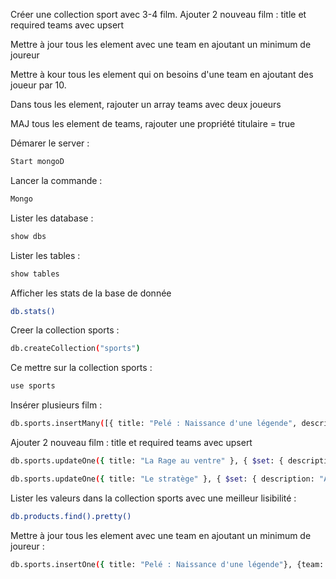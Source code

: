 Créer une collection sport avec 3-4 film.
Ajouter 2 nouveau film : title et required teams avec upsert

Mettre à jour tous les element avec une team en ajoutant un minimum de joureur

Mettre à kour tous les element qui on besoins d'une team en ajoutant des joueur par 10.

Dans tous les element, rajouter un array teams avec deux joueurs

MAJ tous les element de teams, rajouter une propriété titulaire = true

Démarer le server :

```bash
Start mongoD
```

Lancer la commande :

```bash
Mongo
```

Lister les database :

```bash
show dbs
```

Lister les tables :

```bash
show tables
```

Afficher les stats de la base de donnée

```bash
db.stats()
```

Creer la collection sports :

```bash
db.createCollection("sports")
```

Ce mettre sur la collection sports :

```bash
use sports
```

Insérer plusieurs film :

```bash
db.sports.insertMany([{ title: "Pelé : Naissance d'une légende", description: "L'incroyable ascension de la légende du football, qui, grâce à un style hors norme et à force de détermination, triompha de tous les obstacles, pour devenir l'inspiration d'un pays tout entier, et le changer à jamais." }, { title: "Spiker", description: "Spiker est un film dramatique sportif américain de 1986 avec Michael Parks et réalisé par Roger Tilton." }, { title: "Creed : L'Héritage de Rocky Balboa", description: "Adonis Johnson n'a jamais connu son père, le célèbre champion du monde poids lourd Apollo Creed décédé avant sa naissance. Pourtant, il a la boxe dans le sang et décide d'être entraîné par le meilleur de sa catégorie." }])
```

Ajouter 2 nouveau film : title et required teams avec upsert

```bash
db.sports.updateOne({ title: "La Rage au ventre" }, { $set: { description: "Champion du monde de boxe, Billy Hope mène une existence fastueuse avec sa superbe femme et sa fille qu'il aime plus que tout. Lorsque sa femme est tuée, son monde s'écroule, jusqu'à perdre sa maison et sa fortune." } }, { upsert: true })
```

```bash
db.sports.updateOne({ title: "Le stratège" }, { $set: { description: "À la fin de la saison 2001, les A's d'Oakland s'inclinent contre les Yankees de New York en série de division de la Ligue Américaine." } }, { upsert: true })
```

Lister les valeurs dans la collection sports avec une meilleur lisibilité :

```bash
db.products.find().pretty()
```

Mettre à jour tous les element avec une team en ajoutant un minimum de joureur :

```bash
db.sports.insertOne({ title: "Pelé : Naissance d'une légende"}, {team: 5})
```
